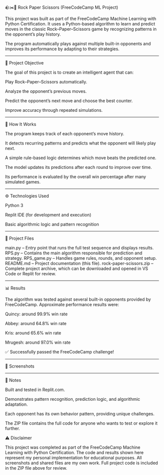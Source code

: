 🪨✂️📄 Rock Paper Scissors (FreeCodeCamp ML Project)

This project was built as part of the FreeCodeCamp Machine Learning with Python Certification.
It uses a Python-based algorithm to learn and predict moves in the classic Rock–Paper–Scissors game by recognizing patterns in the opponent’s play history.

The program automatically plays against multiple built-in opponents and improves its performance by adapting to their strategies.

---

🎯 Project Objective

The goal of this project is to create an intelligent agent that can:

Play Rock–Paper–Scissors automatically.

Analyze the opponent’s previous moves.

Predict the opponent’s next move and choose the best counter.

Improve accuracy through repeated simulations.

---

🧠 How It Works

The program keeps track of each opponent’s move history.

It detects recurring patterns and predicts what the opponent will likely play next.

A simple rule-based logic determines which move beats the predicted one.

The model updates its predictions after each round to improve over time.

Its performance is evaluated by the overall win percentage after many simulated games.

---

⚙️ Technologies Used

Python 3

Replit IDE (for development and execution)

Basic algorithmic logic and pattern recognition

---

📂 Project Files

main.py – Entry point that runs the full test sequence and displays results.
RPS.py – Contains the main algorithm responsible for prediction and strategy.
RPS_game.py – Handles game rules, rounds, and opponent setup.
README.md – Project documentation (this file).
rock-paper-scissors.zip – Complete project archive, which can be downloaded and opened in VS Code or Replit for review.

---

📊 Results

The algorithm was tested against several built-in opponents provided by FreeCodeCamp.
Approximate performance results were:

Quincy: around 99.9% win rate

Abbey: around 64.8% win rate

Kris: around 65.6% win rate

Mrugesh: around 97.0% win rate

✅ Successfully passed the FreeCodeCamp challenge!

---

📸 Screenshots

---

🧾 Notes

Built and tested in Replit.com.

Demonstrates pattern recognition, prediction logic, and algorithmic adaptation.

Each opponent has its own behavior pattern, providing unique challenges.

The ZIP file contains the full code for anyone who wants to test or explore it further.

⚠️ Disclaimer

This project was completed as part of the FreeCodeCamp Machine Learning with Python Certification.
The code and results shown here represent my personal implementation for educational purposes.
All screenshots and shared files are my own work.
Full project code is included in the ZIP file above for review.
